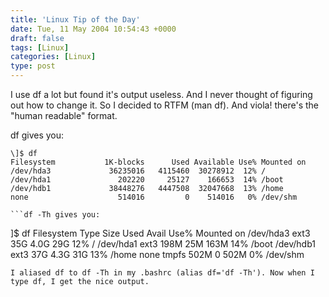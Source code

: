 ```yaml
---
title: 'Linux Tip of the Day'
date: Tue, 11 May 2004 10:54:43 +0000
draft: false
tags: [Linux]
categories: [Linux]
type: post
---
```


I use df a lot but found it's output useless. And I never thought of figuring out how to change it. So I decided to RTFM (man df). And viola! there's the "human readable" format.

df gives you:

```
\]$ df
Filesystem           1K-blocks      Used Available Use% Mounted on
/dev/hda3             36235016   4115460  30278912  12% /
/dev/hda1               202220     25127    166653  14% /boot
/dev/hdb1             38448276   4447508  32047668  13% /home
none                    514016         0    514016   0% /dev/shm

```df -Th gives you:

```
\]$ df
Filesystem    Type    Size  Used Avail Use% Mounted on
/dev/hda3     ext3     35G  4.0G   29G  12% /
/dev/hda1     ext3    198M   25M  163M  14% /boot
/dev/hdb1     ext3     37G  4.3G   31G  13% /home
none         tmpfs    502M     0  502M   0% /dev/shm

```
I aliased df to df -Th in my .bashrc (alias df='df -Th'). Now when I type df, I get the nice output.